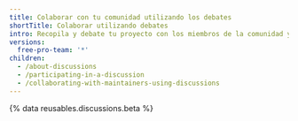 ```yaml
---
title: Colaborar con tu comunidad utilizando los debates
shortTitle: Colaborar utilizando debates
intro: Recopila y debate tu proyecto con los miembros de la comunidad y con otros mantenedores.
versions:
  free-pro-team: '*'
children:
  - /about-discussions
  - /participating-in-a-discussion
  - /collaborating-with-maintainers-using-discussions
---
```


{% data reusables.discussions.beta %}
